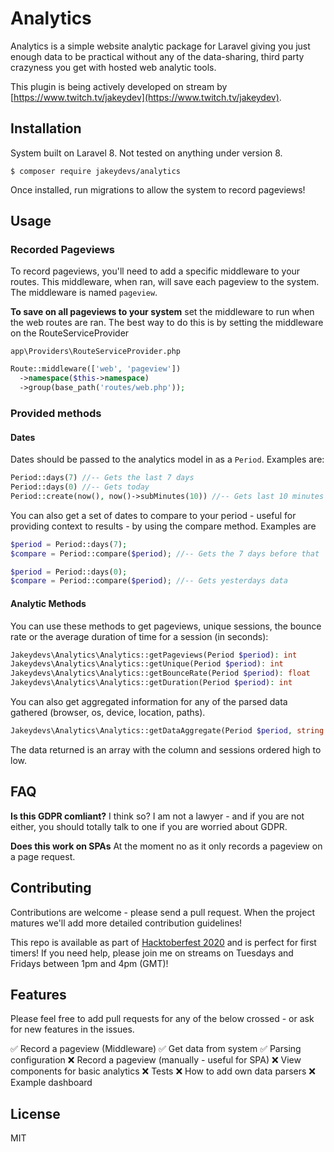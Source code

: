 # Analytics

Analytics is a simple website analytic package for Laravel giving you just enough data to be practical without any of the data-sharing, third party crazyness you get with hosted web analytic tools.

This plugin is being actively developed on stream by [https://www.twitch.tv/jakeydev](https://www.twitch.tv/jakeydev).

## Installation

System built on Laravel 8. Not tested on anything under version 8.

`$ composer require jakeydevs/analytics`

Once installed, run migrations to allow the system to record pageviews!

## Usage

### Recorded Pageviews

To record pageviews, you'll need to add a specific middleware to your routes. This middleware, when ran, will save each pageview to the system. The middleware is named `pageview`.

**To save on all pageviews to your system** set the middleware to run when the web routes are ran. The best way to do this is by setting the middleware on the RouteServiceProvider

`app\Providers\RouteServiceProvider.php`

```php
Route::middleware(['web', 'pageview'])
  ->namespace($this->namespace)
  ->group(base_path('routes/web.php'));
```

### Provided methods

#### Dates

Dates should be passed to the analytics model in as a `Period`. Examples are:

```php
Period::days(7) //-- Gets the last 7 days
Period::days(0) //-- Gets today
Period::create(now(), now()->subMinutes(10)) //-- Gets last 10 minutes
```

You can also get a set of dates to compare to your period - useful for providing context to results - by using the compare method. Examples are

```php
$period = Period::days(7);
$compare = Period::compare($period); //-- Gets the 7 days before that

$period = Period::days(0);
$compare = Period::compare($period); //-- Gets yesterdays data
```

#### Analytic Methods

You can use these methods to get pageviews, unique sessions, the bounce rate or the average duration of time for a session (in seconds):

```php
Jakeydevs\Analytics\Analytics::getPageviews(Period $period): int
Jakeydevs\Analytics\Analytics::getUnique(Period $period): int
Jakeydevs\Analytics\Analytics::getBounceRate(Period $period): float
Jakeydevs\Analytics\Analytics::getDuration(Period $period): int
```

You can also get aggregated information for any of the parsed data gathered (browser, os, device, location, paths).

```php
Jakeydevs\Analytics\Analytics::getDataAggregate(Period $period, string $column): array
```

The data returned is an array with the column and sessions ordered high to low.

## FAQ

**Is this GDPR comliant?**
I think so? I am not a lawyer - and if you are not either, you should totally talk to one if you are worried about GDPR.

**Does this work on SPAs**
At the moment no as it only records a pageview on a page request.

## Contributing

Contributions are welcome - please send a pull request. When the project matures we'll add more detailed contribution guidelines!

This repo is available as part of [Hacktoberfest 2020](https://hacktoberfest.digitalocean.com/) and is perfect for first timers! If you need help, please join me on streams on Tuesdays and Fridays between 1pm and 4pm (GMT)!

## Features

Please feel free to add pull requests for any of the below crossed - or ask for new features in the issues.

✅ Record a pageview (Middleware)
✅ Get data from system
✅ Parsing configuration
❌ Record a pageview (manually - useful for SPA)
❌ View components for basic analytics
❌ Tests
❌ How to add own data parsers
❌ Example dashboard

## License

MIT
